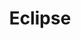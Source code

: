 ---
title: Eclipse
img: eclipse.png
confidence: 2
description: The IDE I use for educational purposes and college projects. Working with it to learn C++ and concurrency in Java.
---